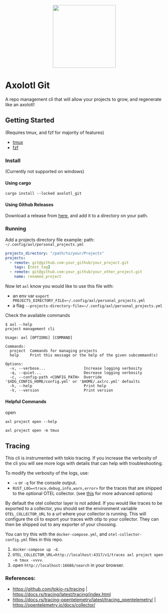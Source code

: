 <p align="center">
   <img src="https://github.com/pitoniak32/axolotl_git/assets/84917393/8d0d9970-5ffb-469f-b382-7d0de50cccb9" width="200"/>
</p>

# Axolotl Git
A repo management cli that will allow your projects to grow, and regenerate like an axolotl!

## Getting Started
(Requires tmux, and fzf for majority of features)
- [tmux](https://github.com/tmux/tmux/wiki)
- [fzf](https://github.com/junegunn/fzf?tab=readme-ov-file#installation)

### Install
(Currently not supported on windows)

#### Using cargo
```
cargo install --locked axolotl_git
```

#### Using Github Releases
Download a release from [here](https://github.com/pitoniak32/axolotl_git/releases), and add it to a directory on your path.

### Running
Add a projects directory file
example:
path: `~/.config/axl/personal_projects.yml`
```yml
projects_directory: "/path/to/your/Projects"
projects: 
  - remote: git@github.com:your_github/your_project.git
    tags: [test_tag]
  - remote: git@github.com:your_github/your_other_project.git
    name: renamed_project
```
Now let `axl` know you would like to use this file with:
 - an env var `export PROJECTS_DIRECTORY_FILE=~/.config/axl/personal_projects.yml`
 - a flag `--projects-directory-file=~/.config/axl/personal_projects.yml`

Check the available commands
```
$ axl --help
project management cli

Usage: axl [OPTIONS] [COMMAND]

Commands:
  project  Commands for managing projects
  help     Print this message or the help of the given subcommand(s)

Options:
  -v, --verbose...                 Increase logging verbosity
  -q, --quiet...                   Decrease logging verbosity
  -c, --config-path <CONFIG_PATH>  Override '$XDG_CONFIG_HOME/config.yml' or '$HOME/.axlrc.yml' defaults
  -h, --help                       Print help
  -V, --version                    Print version
```

#### Helpful Commands
open
```
axl project open --help 
```

```
axl project open -m tmux
```

## Tracing

This cli is instrumented with tokio tracing. If you increase the verbosity of the cli you will see more logs with details that can help with troubleshooting.

To modify the verbosity of the logs, use:
- `-v` or `-q` for the console output.
- `RUST_LOG=<trace,debug,info,warn,error>` for the traces that are shipped to the optional OTEL collector. (see [this](https://docs.rs/tracing-subscriber/latest/tracing_subscriber/filter/struct.EnvFilter.html#directives) for more advanced options)

By default the otel collector layer is not added. If you would like traces to be exported to a collector, you should set the environment variable `OTEL_COLLECTOR_URL` to a url where your collector is running. This will configure the cli to export your traces with otlp to your collector. They can then be shipped out to any exporter of your choosing.

You can try this with the `docker-compose.yml`, and `otel-collector-config.yml` files in this repo.
1. `docker-compose up -d`.
2. `OTEL_COLLECTOR_URL=http://localhost:4317/v1/traces axl project open -m tmux -vvvv`.
3. open `http://localhost:16686/search` in your browser.

### References:
- https://github.com/tokio-rs/tracing | https://docs.rs/tracing/latest/tracing/index.html
- https://docs.rs/tracing-opentelemetry/latest/tracing_opentelemetry/ | https://opentelemetry.io/docs/collector/